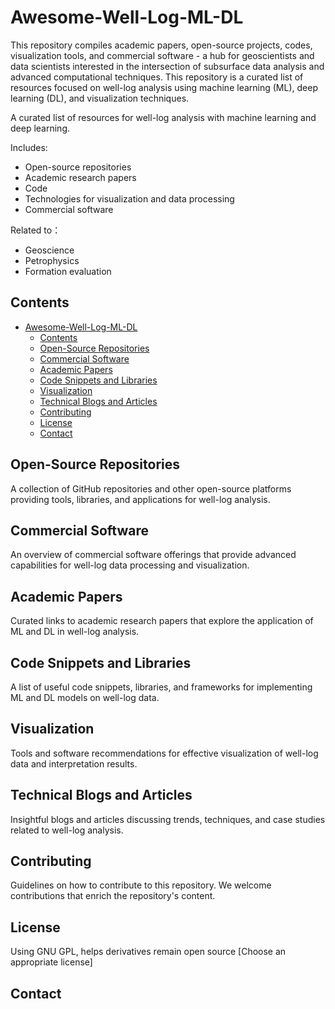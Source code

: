 # Awesome-Well-Log-ML-DL

This repository compiles academic papers, open-source projects, codes, visualization tools, and commercial software - a hub for geoscientists and data scientists interested in the intersection of subsurface data analysis and advanced computational techniques. This repository is a curated list of resources focused on well-log analysis using machine learning (ML), deep learning (DL), and visualization techniques.

A curated list of resources for well-log analysis with machine learning and deep learning.

Includes:

- Open-source repositories
- Academic research papers
- Code
- Technologies for visualization and data processing
- Commercial software

Related to：

- Geoscience
- Petrophysics
- Formation evaluation

## Contents

- [Awesome-Well-Log-ML-DL](#awesome-well-log-ml-dl)
  - [Contents](#contents)
  - [Open-Source Repositories](#open-source-repositories)
  - [Commercial Software](#commercial-software)
  - [Academic Papers](#academic-papers)
  - [Code Snippets and Libraries](#code-snippets-and-libraries)
  - [Visualization](#visualization)
  - [Technical Blogs and Articles](#technical-blogs-and-articles)
  - [Contributing](#contributing)
  - [License](#license)
  - [Contact](#contact)

## Open-Source Repositories

A collection of GitHub repositories and other open-source platforms providing tools, libraries, and applications for well-log analysis.

## Commercial Software

An overview of commercial software offerings that provide advanced capabilities for well-log data processing and visualization.

## Academic Papers

Curated links to academic research papers that explore the application of ML and DL in well-log analysis.

## Code Snippets and Libraries

A list of useful code snippets, libraries, and frameworks for implementing ML and DL models on well-log data.

## Visualization

Tools and software recommendations for effective visualization of well-log data and interpretation results.

## Technical Blogs and Articles

Insightful blogs and articles discussing trends, techniques, and case studies related to well-log analysis.

## Contributing

Guidelines on how to contribute to this repository. We welcome contributions that enrich the repository's content.

## License

Using GNU GPL, helps derivatives remain open source
[Choose an appropriate license]

## Contact
